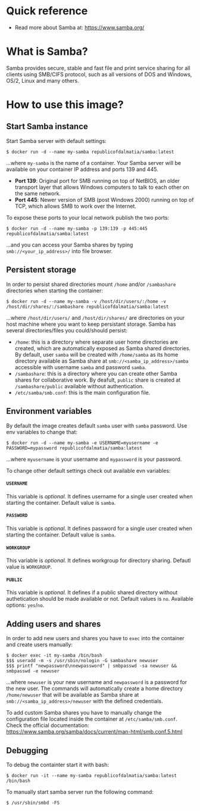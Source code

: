# Quick reference
* Read more about Samba at: https://www.samba.org/

# What is Samba?
Samba provides secure, stable and fast file and print service sharing for all clients using SMB/CIFS protocol, such as all versions of DOS and Windows, OS/2, Linux and many others.

# How to use this image?
## Start Samba instance
Start Samba server with default settings:

    $ docker run -d --name my-samba republicofdalmatia/samba:latest

...where `my-samba` is the name of a container. Your Samba server will be available on your container IP address and ports 139 and 445.
* **Port 139**: Original port for SMB running on top of NetBIOS, an older transport layer that allows Windows computers to talk to each other on the same network.
* **Port 445**: Newer version of SMB (post Windows 2000) running on top of TCP, which allows SMB to work over the Internet.

To expose these ports to your local network publish the two ports:

    $ docker run -d --name my-samba -p 139:139 -p 445:445 republicofdalmatia/samba:latest

...and you can access your Samba shares by typing `smb://<your_ip_address>/` into file browser.

## Persistent storage
In order to persist shared directories mount `/home` and/or `/sambashare` directories when starting the container:

    $ docker run -d --name my-samba -v /host/dir/users/:/home -v /host/dir/shares/:/sambashare republicofdalmatia/samba:latest

...where `/host/dir/users/` and `/host/dir/shares/` are directories on your host machine where you want to keep persistant storage. Samba has several directories/files you could/should persist:
* `/home`: this is a directory where separate user home directories are created, which are automatically exposed as Samba shared directories. By default, user `samba` will be created with `/home/samba` as its home directory available as Samba share at `smb://<samba_ip_address>/samba` accessible with username `samba` and password `samba`.
* `/sambashare`: this is a directory where you can create other Samba shares for collaborative work. By deafult, `public` share is created at `/sambashare/public` available without authentication.
* `/etc/samba/smb.conf`: this is the main configuration file.

## Environment variables
By default the image creates default `samba` user with `samba` password. Use env variables to change that:

    $ docker run -d --name my-samba -e USERNAME=myusername -e PASSWORD=mypassword republicofdalmatia/samba:latest

...where `myusername` is your username and `mypassword` is your password.

To change other default settings check out available evn variables:

#### `USERNAME`
This variable is *optional*. It defines username for a single user created when starting the container. Default value is `samba`.

#### `PASSWORD`
This variable is *optional*. It defines password for a single user created when starting the container. Default value is `samba`.

#### `WORKGROUP`
This variable is *optional*. It defines workgroup for directory sharing. Defautl value is `WORKGROUP`.

#### `PUBLIC`
This variable is *optional*. It defines if a public shared directory without authetication should be made available or not. Default values is `no`. Available options: `yes`/`no`.

## Adding users and shares
In order to add new users and shares you have to `exec` into the container and create users manually:

    $ docker exec -it my-samba /bin/bash
    $$$ useradd -m -s /usr/sbin/nologin -G sambashare newuser
    $$$ printf "newpassword\nnewpassword" | smbpasswd -sa newuser && smbpasswd -e newuser

...where `newuser` is your new username and `newpassword` is a password for the new user. The commands will automatically create a home directory `/home/newuser` that will be available as Samba share at `smb://<samba_ip_address>/newuser` with the defined credentials.

To add custom Samba shares you have to manually change the configuration file located inside the container at `/etc/samba/smb.conf`. Check the official documentation: https://www.samba.org/samba/docs/current/man-html/smb.conf.5.html

## Debugging
To debug the containter start it with bash:

    $ docker run -it --name my-samba republicofdalmatia/samba:latest /bin/bash

To manually start samba server run the following command:
    
    $ /usr/sbin/smbd -FS
